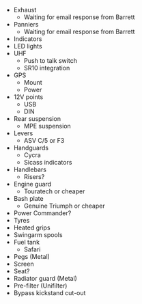 * Exhaust 
  * Waiting for email response from Barrett
* Panniers
  * Waiting for email response from Barrett
* Indicators
* LED lights
* UHF 
  * Push to talk switch
  * SR10 integration
* GPS 
  * Mount
  * Power
* 12V points 
  * USB
  * DIN
* Rear suspension
  * MPE suspension
* Levers 
  * ASV C/5 or F3
* Handguards 
  * Cycra
  * Sicass indicators
* Handlebars 
  * Risers?
* Engine guard 
  * Touratech or cheaper
* Bash plate 
  * Genuine Triumph or cheaper
* Power Commander?
* Tyres
* Heated grips
* Swingarm spools
* Fuel tank 
  * Safari
* Pegs (Metal)
* Screen
* Seat?
* Radiator guard (Metal)
* Pre-filter (Unifilter)
* Bypass kickstand cut-out
